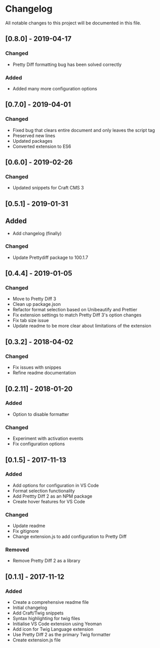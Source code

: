 # Changelog

All notable changes to this project will be documented in this file.

## [0.8.0] - 2019-04-17

### Changed

- Pretty Diff formatting bug has been solved correctly

### Added

- Added many more configuration options

## [0.7.0] - 2019-04-01

### Changed

- Fixed bug that clears entire document and only leaves the script tag
- Preserved new lines
- Updated packages
- Converted extension to ES6

## [0.6.0] - 2019-02-26

### Changed

- Updated snippets for Craft CMS 3

## [0.5.1] - 2019-01-31

## Added

- Add changelog (finally)

### Changed

- Update Prettydiff package to 100.1.7

## [0.4.4] - 2019-01-05

### Changed

- Move to Pretty Diff 3
- Clean up package.json
- Refactor format selection based on Unibeautify and Prettier
- Fix extension settings to match Pretty Diff 3's option changes
- Fix tab size issue
- Update readme to be more clear about limitations of the extension

## [0.3.2] - 2018-04-02

### Changed

- Fix issues with snippes
- Refine readme documentation

## [0.2.11] - 2018-01-20

### Added

- Option to disable formatter

### Changed

- Experiment with activation events
- Fix configuration options

## [0.1.5] - 2017-11-13

### Added

- Add options for configuration in VS Code
- Format selection functionality
- Add Prettty Diff 2 as an NPM package
- Create hover features for VS Code

### Changed

- Update readme
- Fix gitignore
- Change extension.js to add configuration to Pretty Diff

### Removed

- Remove Pretty Diff 2 as a library

## [0.1.1] - 2017-11-12

### Added

- Create a comprehensive readme file
- Initial changelog
- Add Craft/Twig snippets
- Syntax highlighting for twig files
- Initialise VS Code extension using Yeoman
- Add icon for Twig Language extension
- Use Pretty Diff 2 as the primary Twig formatter
- Create extension.js file
